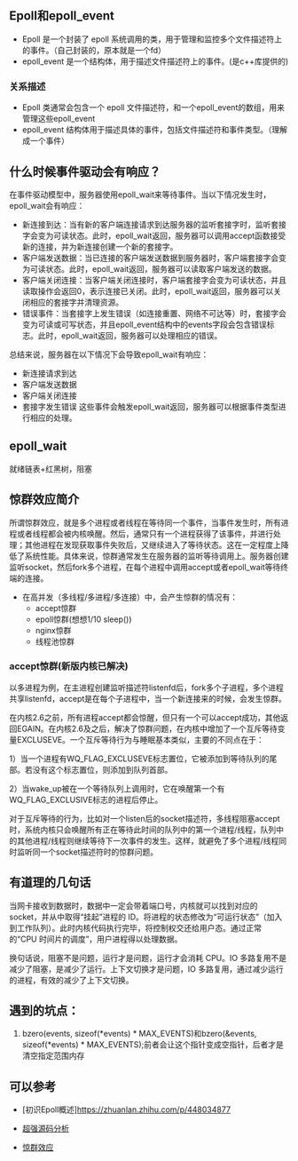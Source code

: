 ## Epoll和epoll_event
- Epoll 是一个封装了 epoll 系统调用的类，用于管理和监控多个文件描述符上的事件。（自己封装的，原本就是一个fd）
- epoll_event 是一个结构体，用于描述文件描述符上的事件。(是c++库提供的)
### 关系描述
- Epoll 类通常会包含一个 epoll 文件描述符，和一个epoll_event的数组，用来管理这些epoll_event
- epoll_event 结构体用于描述具体的事件，包括文件描述符和事件类型。（理解成一个事件）

## 什么时候事件驱动会有响应？
在事件驱动模型中，服务器使用epoll_wait来等待事件。当以下情况发生时，epoll_wait会有响应：
- 新连接到达：当有新的客户端连接请求到达服务器的监听套接字时，监听套接字会变为可读状态。此时，epoll_wait返回，服务器可以调用accept函数接受新的连接，并为新连接创建一个新的套接字。
- 客户端发送数据：当已连接的客户端发送数据到服务器时，客户端套接字会变为可读状态。此时，epoll_wait返回，服务器可以读取客户端发送的数据。
- 客户端关闭连接：当客户端关闭连接时，客户端套接字会变为可读状态，并且读取操作会返回0，表示连接已关闭。此时，epoll_wait返回，服务器可以关闭相应的套接字并清理资源。
- 错误事件：当套接字上发生错误（如连接重置、网络不可达等）时，套接字会变为可读或可写状态，并且epoll_event结构中的events字段会包含错误标志。此时，epoll_wait返回，服务器可以处理相应的错误。  
  
总结来说，服务器在以下情况下会导致epoll_wait有响应：

- 新连接请求到达
- 客户端发送数据
- 客户端关闭连接
- 套接字发生错误
这些事件会触发epoll_wait返回，服务器可以根据事件类型进行相应的处理。

## epoll_wait
就绪链表+红黑树，阻塞
## 惊群效应简介
所谓惊群效应，就是多个进程或者线程在等待同一个事件，当事件发生时，所有进程或者线程都会被内核唤醒。然后，通常只有一个进程获得了该事件，并进行处理；其他进程在发现获取事件失败后，又继续进入了等待状态。这在一定程度上降低了系统性能。具体来说，惊群通常发生在服务器的监听等待调用上。服务器创建监听socket，然后fork多个进程，在每个进程中调用accept或者epoll_wait等待终端的连接。

- 在高并发（多线程/多进程/多连接）中，会产生惊群的情况有：
    - accept惊群
    - epoll惊群(想想1/10 sleep())
    - nginx惊群
    - 线程池惊群

### accept惊群(新版内核已解决)
以多进程为例，在主进程创建监听描述符listenfd后，fork多个子进程，多个进程共享listenfd，accept是在每个子进程中，当一个新连接来的时候，会发生惊群。  

在内核2.6之前，所有进程accept都会惊醒，但只有一个可以accept成功，其他返回EGAIN。在内核2.6及之后，解决了惊群问题，在内核中增加了一个互斥等待变量EXCLUSEVE。一个互斥等待行为与睡眠基本类似，主要的不同点在于：

1）当一个进程有WQ_FLAG_EXCLUSEVE标志置位，它被添加到等待队列的尾部。若没有这个标志置位，则添加到队列首部。

2）当wake_up被在一个等待队列上调用时，它在唤醒第一个有WQ_FLAG_EXCLUSIVE标志的进程后停止。

对于互斥等待的行为，比如对一个listen后的socket描述符，多线程阻塞accept时，系统内核只会唤醒所有正在等待此时间的队列中的第一个进程/线程，队列中的其他进程/线程则继续等待下一次事件的发生。这样，就避免了多个进程/线程同时监听同一个socket描述符时的惊群问题。

## 有道理的几句话
当网卡接收到数据时，数据中一定会带着端口号，内核就可以找到对应的 socket，并从中取得“挂起”进程的 ID。将进程的状态修改为“可运行状态”（加入到工作队列）。此时内核代码执行完毕，将控制权交还给用户态。通过正常的“CPU 时间片的调度”，用户进程得以处理数据。

换句话说，阻塞不是问题，运行才是问题，运行才会消耗 CPU。IO 多路复用不是减少了阻塞，是减少了运行。上下文切换才是问题，IO 多路复用，通过减少运行的进程，有效的减少了上下文切换。
## 遇到的坑点：
1. bzero(events, sizeof(*events) * MAX_EVENTS)和bzero(&events, sizeof(*events) * MAX_EVENTS);前者会让这个指针变成空指针，后者才是清空指定范围内存


## 可以参考
- [初识Epoll概述]https://zhuanlan.zhihu.com/p/448034877  

- [超强源码分析](https://zhuanlan.zhihu.com/p/9584765213)
- [惊群效应](https://zhuanlan.zhihu.com/p/648182336)